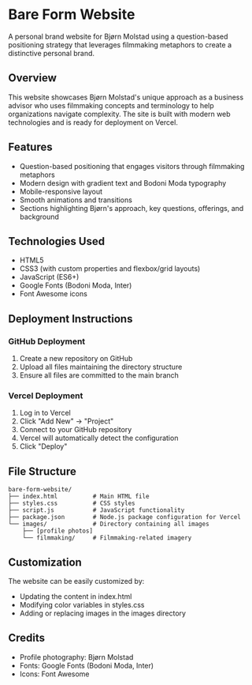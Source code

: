 # Bare Form Website

A personal brand website for Bjørn Molstad using a question-based positioning strategy that leverages filmmaking metaphors to create a distinctive personal brand.

## Overview

This website showcases Bjørn Molstad's unique approach as a business advisor who uses filmmaking concepts and terminology to help organizations navigate complexity. The site is built with modern web technologies and is ready for deployment on Vercel.

## Features

- Question-based positioning that engages visitors through filmmaking metaphors
- Modern design with gradient text and Bodoni Moda typography
- Mobile-responsive layout
- Smooth animations and transitions
- Sections highlighting Bjørn's approach, key questions, offerings, and background

## Technologies Used

- HTML5
- CSS3 (with custom properties and flexbox/grid layouts)
- JavaScript (ES6+)
- Google Fonts (Bodoni Moda, Inter)
- Font Awesome icons

## Deployment Instructions

### GitHub Deployment

1. Create a new repository on GitHub
2. Upload all files maintaining the directory structure
3. Ensure all files are committed to the main branch

### Vercel Deployment

1. Log in to Vercel
2. Click "Add New" → "Project"
3. Connect to your GitHub repository
4. Vercel will automatically detect the configuration
5. Click "Deploy"

## File Structure

```
bare-form-website/
├── index.html          # Main HTML file
├── styles.css          # CSS styles
├── script.js           # JavaScript functionality
├── package.json        # Node.js package configuration for Vercel
└── images/             # Directory containing all images
    ├── [profile photos]
    └── filmmaking/     # Filmmaking-related imagery
```

## Customization

The website can be easily customized by:

- Updating the content in index.html
- Modifying color variables in styles.css
- Adding or replacing images in the images directory

## Credits

- Profile photography: Bjørn Molstad
- Fonts: Google Fonts (Bodoni Moda, Inter)
- Icons: Font Awesome
